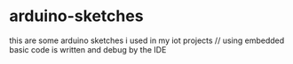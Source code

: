 # arduino-sketches
this are some arduino sketches i used in my iot projects 
// using embedded basic code is written and debug by the IDE
